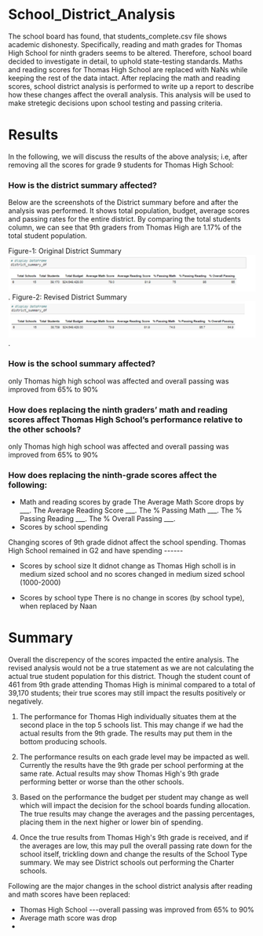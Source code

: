 # School_District_Analysis
The school board has found, that students_complete.csv file shows academic dishonesty. Specifically, reading and math grades for Thomas High School for ninth graders seems to be altered. Therefore, school board decided to investigate in detail, to uphold state-testing standards. Maths and reading scores for Thomas High School are replaced with NaNs while keeping the rest of the data intact. After replacing the math and reading scores, school district analysis is performed to write up a report to describe how these changes affect the overall analysis.
This analysis will be used to make stretegic decisions upon school testing and passing criteria.


# Results
In the following, we will discuss the results of the above analysis; i.e, after removing all the scores for grade 9 students for Thomas High School: 
### How is the district summary affected?
Below are the screenshots of the District summary before and after the analysis was performed. It shows total population, budget, average scores and passing rates for the entire district. By comparing the total students column, we can see that 9th graders from Thomas High are 1.17% of the total student population.

Figure-1: Original District Summary![Original District Summary](https://github.com/FatimaJHussain/python_project/blob/main/original_district.png).
Figure-2: Revised District Summary ![Revised District Summary](https://github.com/FatimaJHussain/python_project/blob/main/revised_district.png).

### How is the school summary affected? 
only Thomas high high school was affected and overall passing was improved from 65% to 90%
### How does replacing the ninth graders’ math and reading scores affect Thomas High School’s performance relative to the other schools?
only Thomas high high school was affected and overall passing was improved from 65% to 90%

### How does replacing the ninth-grade scores affect the following:
* Math and reading scores by grade
The Average Math Score drops by ___.
The Average Reading Score  ___.
The % Passing Math  ___.
The % Passing Reading  ___.
The % Overall Passing  ___.
* Scores by school spending

Changing scores of 9th grade didnot affect the school spending. Thomas High School remained in G2 and have spending ------

* Scores by school size
It didnot change as Thomas High scholl is in medium sized school and no scores changed in medium sized school (1000-2000)

* Scores by school type
There is no change in scores (by school type), when replaced by Naan

# Summary
Overall the discrepency of the scores impacted the entire analysis. The revised analysis would not be a true statement as we are not calculating the actual true student population for this district. Though the student count of 461 from 9th grade attending Thomas High is minimal compared to a total of 39,170 students; their true scores may still impact the results positively or negatively.

1. The performance for Thomas High individually situates them at the second place in the top 5 schools list. This may change if we had the actual results from the 9th grade. The results may put them in the bottom producing schools.

2. The performance results on each grade level may be impacted as well. Currently the results have the 9th grade per school performing at the same rate. Actual results may show Thomas High's 9th grade performing better or worse than the other schools.

3. Based on the performance the budget per student may change as well which will impact the decision for the school boards funding allocation. The true results may change the averages and the passing percentages, placing them in the next higher or lower bin of spending.

4. Once the true results from Thomas High's 9th grade is received, and if the averages are low, this may pull the overall passing rate down for the school itself, trickling down and change the results of the School Type summary. We may see District schools out performing the Charter schools.

Following are the major changes in the school district analysis after reading and math scores have been replaced:
* Thomas High School ---overall passing was improved from 65% to 90%
* Average math score was drop
*

